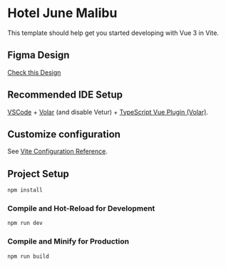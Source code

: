 # Hotel June Malibu

This template should help get you started developing with Vue 3 in Vite.

## Figma Design

[Check this Design](https://www.figma.com/file/nJOYOCYyxrxSWi7YC5gzjQ/Vue?type=design&node-id=0-1&mode=design)

## Recommended IDE Setup

[VSCode](https://code.visualstudio.com/) + [Volar](https://marketplace.visualstudio.com/items?itemName=Vue.volar) (and disable Vetur) + [TypeScript Vue Plugin (Volar)](https://marketplace.visualstudio.com/items?itemName=Vue.vscode-typescript-vue-plugin).

## Customize configuration

See [Vite Configuration Reference](https://vitejs.dev/config/).

## Project Setup

```sh
npm install
```

### Compile and Hot-Reload for Development

```sh
npm run dev
```

### Compile and Minify for Production

```sh
npm run build
```
